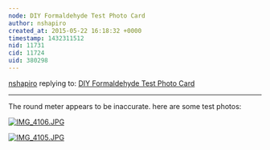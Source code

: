 ```yaml
---
node: DIY Formaldehyde Test Photo Card
author: nshapiro
created_at: 2015-05-22 16:18:32 +0000
timestamp: 1432311512
nid: 11731
cid: 11724
uid: 380298
---
```




[nshapiro](../profile/nshapiro) replying to: [DIY Formaldehyde Test Photo Card](../notes/warren/03-30-2015/diy-formaldehyde-test-photo-card)

----
The round meter appears to be inaccurate. here are some test photos:


[![IMG_4106.JPG](https://i.publiclab.org/system/images/photos/000/009/966/medium/IMG_4106.JPG)](https://i.publiclab.org/system/images/photos/000/009/966/original/IMG_4106.JPG)



[![IMG_4105.JPG](https://i.publiclab.org/system/images/photos/000/009/967/medium/IMG_4105.JPG)](https://i.publiclab.org/system/images/photos/000/009/967/original/IMG_4105.JPG)
